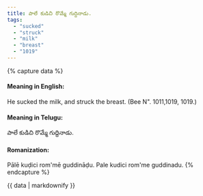 ```yaml
---
title: పాలే కుడిచి రొమ్మే గుద్దినాడు.
tags:
  - "sucked"
  - "struck"
  - "milk"
  - "breast"
  - "1019"
---
```


{% capture data %}
#### Meaning in English:
He sucked the milk, and struck the breast.
(Bee N". 1011,1019, 1019.)

#### Meaning in Telugu:
పాలే కుడిచి రొమ్మే గుద్దినాడు.

#### Romanization:
Pālē kuḍici rom'mē guddināḍu.
Pale kudici rom'me guddinadu.
{% endcapture %}

{{ data | markdownify }}

